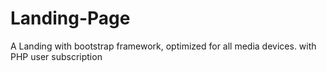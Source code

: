 # Landing-Page
A Landing with bootstrap framework, optimized for all media devices. with PHP user subscription
